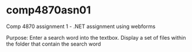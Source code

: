 # comp4870asn01
Comp 4870 assignment 1 - .NET assignment using webforms 

Purpose:
Enter a search word into the textbox. Display a set of files within the folder that contain the search word
